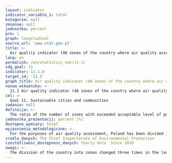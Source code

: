 ```yaml
---
layout: indicator
indicator_variable_1: total
kategorie: null
zmienne: null
jednostka: percent
pre: 1
graph: longitudinal
source_url: 'www.stat.gov.pl'
title: >-
  Air quality indicator (46 zones of the country where air quality assesment is made)
lang: en
permalink: /en/statistics_nat/11-1/
sdg_goal: 11
indicator: 11.1.0
target_id: '11.1'
graph_title: Air quality indicator (46 zones of the country where air quality assesment is made)
nazwa_wskaznika: >-
  11.1 Air quality indicator (46 zones of the country where air quality assesment is made)
cel: >-
  Goal 11. Sustainable cities and communities
zadanie: null
definicja: >-
  The ratio of the number of zones with exceeded acceptable level of pollution to 46 zones on a national scale where air quality is assessed, expressed as a percentage.
jednostka_prezentacji: percent [%]
dostepne_wymiary: total
wyjasnienia_metodologiczne: >-
  For the purposes of air quality assessment, Poland has been divided into 46 zones, in which the air quality assessment is made in accordance to the Regulation of the Minister of the Environment of 2 August 2012 on the zones where a quality assessment is made (Journal of Laws from 2012, item 914). Accordingly for each of the 46 zones, annual assessment of the quality of the air is performed in terms of protection of human health as regards 12 pollutants (SO2, NO2, benzene, CO, O3, particulate matter PM 10, particulate matter PM 2,5, arsenic, cadmium, lead, nickel and benzo(a)pyrene) and on the basis of this assessment zones are classified for each pollutant. To calculate the index overall evaluation of the class of zone is taken basing on the criteria defined for health protection for all pollutants for which air quality standard or acceptable level is specified (this applies to the results of the classification of zones for SO2, NO2, benzene, CO, PM10 dust and PM2.5 dust). The zone is included in zones in which in a given year the standard of air quality exceedance occurred if the acceptable level of tolerance enlarged by the margin of tolerance was exceeded on the area of the zone for one or more of the above mentioned pollutants. To calculate the air quality exceedances determined on the basis of the target level are not taken into account, since in accordance with the Act of 27 April 2001 – the Environmental Protection Law (Journal of Laws from 2013, item 1232, with later amendments) the target level is not a standard for air quality. The calculation result is given in percent applying the formula: Air quality indicator = (number of areas with exceedance of the permissible level / 46)&bull 100
zrodlo_danych: The Chief Inspectorate of Environmental Protection
czestotliwosc_dostępnosc_danych: Yearly data  Since 2010
uwagi: >-
  The division of the country into zones changed three times in the last 10 years which was connected with changes in the EU law. Number of zones of 362 in 2003-2006, by 170 in 2007-2009, decreased to 46 from 2010 onwards. Additionally, from 2010 the evaluation begun to include particulate matter PM2.5. In order to maintain comparability of results air quality index is calculated since 2011 and the first data that were used for calculations were the data concerning the classification of zones for the year 2010.
---
```

